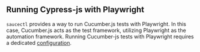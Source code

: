 ## Running Cypress-js with Playwright

`saucectl` provides a way to run Cucumber.js tests with Playwright. In this case, Cucumber.js acts as the test framework, utilizing Playwright as the automation framework. Running Cucumber-js tests with Playwright requires a dedicated  [configuration](/web-apps/automated-testing/playwright/cucumber).